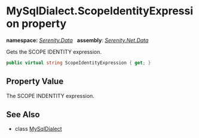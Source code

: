 # MySqlDialect.ScopeIdentityExpression property
**namespace:** *[Serenity.Data](../../README.md#serenity.data-namespace)*   **assembly**: *[Serenity.Net.Data](../../README.md)*

Gets the SCOPE IDENTITY expression.

```csharp
public virtual string ScopeIdentityExpression { get; }
```

## Property Value

The SCOPE INDENTITY expression.

## See Also

* class [MySqlDialect](../MySqlDialect.md)